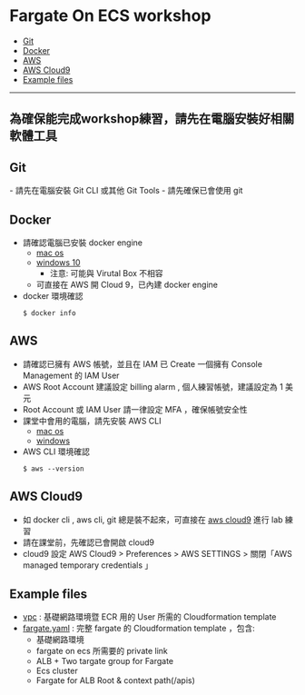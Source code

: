 # Fargate On ECS workshop

* [Git](#git)
* [Docker](#docker)
* [AWS](#aws)
* [AWS Cloud9](#cloud9)
* [Example files](#files)

---

為確保能完成workshop練習，請先在電腦安裝好相關軟體工具
---

<h2 id="git">Git</h2>
  - 請先在電腦安裝 Git CLI 或其他 Git Tools
  - 請先確保已會使用 git

<h2 id="docker">Docker</h2>

- 請確認電腦已安裝 docker engine
  - [mac os](https://docs.docker.com/docker-for-mac/install/)
  - [windows 10](https://docs.docker.com/docker-for-windows/install/)
    - 注意: 可能與 Virutal Box 不相容
  - 可直接在 AWS 開 Cloud 9，已內建 docker engine
- docker 環境確認
  ```
  $ docker info
  ```

<h2 id="aws">AWS</h2>

- 請確認已擁有 AWS 帳號，並且在 IAM 已 Create 一個擁有 Console Management 的 IAM User
- AWS Root Account 建議設定 billing alarm , 個人練習帳號，建議設定為 1 美元
- Root Account 或 IAM User 請一律設定 MFA ，確保帳號安全性
- 課堂中會用的電腦，請先安裝 AWS CLI
  - [mac os](https://docs.aws.amazon.com/zh_tw/cli/latest/userguide/install-macos.html)
  - [windows](https://docs.aws.amazon.com/zh_tw/cli/latest/userguide/install-windows.html)
- AWS CLI 環境確認
  ```
  $ aws --version
  ```

<h2 id="cloud9">AWS Cloud9</h2>

- 如 docker cli , aws cli, git 總是裝不起來，可直接在 [aws cloud9](https://aws.amazon.com/tw/cloud9/) 進行 lab 練習
- 請在課堂前，先確認已會開啟 cloud9
- cloud9 設定
  AWS Cloud9 > Preferences > AWS SETTINGS > 關閉「AWS managed temporary credentials 」

<h2 id="files">Example files</h2>

- [vpc](basic-vpc.yaml) : 基礎網路環境暨 ECR 用的 User 所需的 Cloudformation template
- [fargate.yaml](fargate.yaml) : 完整 fargate 的 Cloudformation template ，包含:
  - 基礎網路環境
  - fargate on ecs 所需要的 private link
  - ALB + Two targate group for Fargate
  - Ecs cluster
  - Fargate for ALB Root & context path(/apis)


